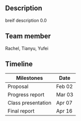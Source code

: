 ## Description
breif description 0.0

## Team member
Rachel, Tianyu, Yufei

## Timeline
<table>
  <thead>
    <tr>
      <th style="text-align: center">Milestones</th>
      <th style="text-align: center">Date</th>
    </tr>
  </thead>
  <tbody>
    <tr>
      <td>Proposal</td>
      <td>Feb 02 </td>
    </tr>
    <tr>
      <td>Progress report</td>
      <td>Mar 03</td>
    </tr>
    <tr>
      <td>Class presentation</td>
      <td>Apr 07</td>
    </tr>
    <tr>
      <td>Final report</td>
      <td>Apr 16</td>
    </tr>
  </tbody>
</table>
